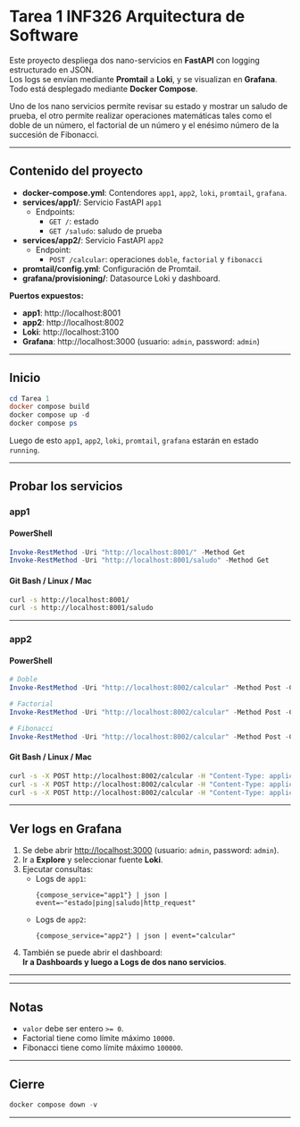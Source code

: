 # Tarea 1 INF326 Arquitectura de Software

Este proyecto despliega dos nano-servicios en **FastAPI** con logging estructurado en JSON.  
Los logs se envían mediante **Promtail** a **Loki**, y se visualizan en **Grafana**.  
Todo está desplegado mediante **Docker Compose**.

Uno de los nano servicios permite revisar su estado y mostrar un saludo de prueba, el otro permite realizar operaciones matemáticas tales como el doble de un número, el factorial de un número y el enésimo número de la succesión de Fibonacci.

---

## Contenido del proyecto
- **docker-compose.yml**: Contendores `app1`, `app2`, `loki`, `promtail`, `grafana`.
- **services/app1/**: Servicio FastAPI `app1`
  - Endpoints:
    - `GET /`: estado
    - `GET /saludo`: saludo de prueba
- **services/app2/**: Servicio FastAPI `app2`
  - Endpoint:
    - `POST /calcular`: operaciones `doble`, `factorial` y `fibonacci`
- **promtail/config.yml**: Configuración de Promtail.
- **grafana/provisioning/**: Datasource Loki y dashboard.

**Puertos expuestos:**
- **app1**: http://localhost:8001
- **app2**: http://localhost:8002
- **Loki**: http://localhost:3100
- **Grafana**: http://localhost:3000 (usuario: `admin`, password: `admin`)

---

## Inicio
```powershell
cd Tarea 1
docker compose build
docker compose up -d
docker compose ps
```

Luego de esto `app1`, `app2`, `loki`, `promtail`, `grafana` estarán en estado `running`.

---

## Probar los servicios

### app1

#### PowerShell
```powershell
Invoke-RestMethod -Uri "http://localhost:8001/" -Method Get
Invoke-RestMethod -Uri "http://localhost:8001/saludo" -Method Get
```

#### Git Bash / Linux / Mac
```bash
curl -s http://localhost:8001/
curl -s http://localhost:8001/saludo
```

---

### app2

#### PowerShell
```powershell
# Doble
Invoke-RestMethod -Uri "http://localhost:8002/calcular" -Method Post -ContentType "application/json" -Body '{"operacion":"doble","valor":21}'

# Factorial
Invoke-RestMethod -Uri "http://localhost:8002/calcular" -Method Post -ContentType "application/json" -Body '{"operacion":"factorial","valor":6}'

# Fibonacci
Invoke-RestMethod -Uri "http://localhost:8002/calcular" -Method Post -ContentType "application/json" -Body '{"operacion":"fibonacci","valor":12}'
```

#### Git Bash / Linux / Mac
```bash
curl -s -X POST http://localhost:8002/calcular -H "Content-Type: application/json" -d '{"operacion":"doble","valor":21}'
curl -s -X POST http://localhost:8002/calcular -H "Content-Type: application/json" -d '{"operacion":"factorial","valor":6}'
curl -s -X POST http://localhost:8002/calcular -H "Content-Type: application/json" -d '{"operacion":"fibonacci","valor":12}'
```

---

## Ver logs en Grafana
1. Se debe abrir [http://localhost:3000](http://localhost:3000) (usuario: `admin`, password: `admin`).
2. Ir a **Explore** y seleccionar fuente **Loki**.
3. Ejecutar consultas:
   - Logs de `app1`:  
     ```
     {compose_service="app1"} | json | event=~"estado|ping|saludo|http_request"
     ```
   - Logs de `app2`:  
     ```
     {compose_service="app2"} | json | event="calcular"
     ```
4. También se puede abrir el dashboard:  
   **Ir a Dashboards y luego a Logs de dos nano servicios**.

---

---

## Notas
- `valor` debe ser entero `>= 0`.
- Factorial tiene como límite máximo `10000`.
- Fibonacci tiene como límite máximo `100000`.

---

## Cierre
```powershell
docker compose down -v
```

---
